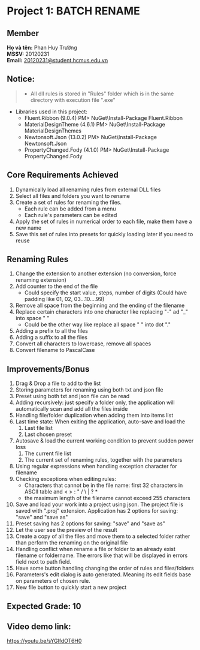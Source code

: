 # Project 1: BATCH RENAME
## Member
**Họ và tên:** Phan Huy Trường\
**MSSV:** 20120231\
**Email:** 20120231@student.hcmus.edu.vn
## Notice:
> * All dll rules is stored in "Rules" folder which is in the same directory with execution file ".exe"
* Libraries used in this project:
    * Fluent.Ribbon (9.0.4) 
PM> NuGet\Install-Package Fluent.Ribbon
    * MaterialDesignTheme (4.6.1)
PM> NuGet\Install-Package MaterialDesignThemes
    * Newtonsoft.Json (13.0.2)
PM> NuGet\Install-Package Newtonsoft.Json
    * PropertyChanged.Fody (4.1.0)
PM> NuGet\Install-Package PropertyChanged.Fody
## Core Requirements Achieved
1. Dynamically load all renaming rules from external DLL files
2. Select all files and folders you want to rename
3. Create a set of rules for renaming the files. 
    - Each rule can be added from a menu 
    - Each rule's parameters can be edited 
4. Apply the set of rules in numerical order to each file, make them have a new name
5. Save this set of rules into presets for quickly loading later if you need to reuse

## Renaming Rules
1. Change the extension to another extension (no conversion, force renaming extension)
2. Add counter to the end of the file
    - Could specify the start value, steps, number of digits (Could have padding like 01, 02, 03...10....99)
3. Remove all space from the beginning and the ending of the filename
4. Replace certain characters into one character like replacing "-" ad "_" into space " "
    - Could be the other way like replace all space " " into dot "."
5. Adding a prefix to all the files
6. Adding a suffix to all the files
7. Convert all characters to lowercase, remove all spaces
8. Convert filename to PascalCase

## Improvements/Bonus
1. Drag & Drop a file to add to the list
2. Storing parameters for renaming using both txt and json file
3. Preset using both txt and json file can be read
4. Adding recursively: just specify a folder only, the application will automatically scan and add all the files inside
5. Handling file/folder duplication when adding them into items list
6. Last time state: When exiting the application, auto-save and load the 
    1. Last file list
    2. Last chosen preset
7. Autosave & load the current working condition to prevent sudden power loss
    1. The current file list
    2. The current set of renaming rules, together with the parameters
8. Using regular expressions when handling exception character for filename
9. Checking exceptions when editing rules: 
    - Characters that cannot be in the file name: first 32 characters in ASCII table and < > : " / \ | ? *
    - the maximum length of the filename cannot exceed 255 characters
10. Save and load your work into a project using json. The project file is saved with ".proj" extension. Application has 2 options for saving: "save" and "save as"
11. Preset saving has 2 options for saving: "save" and "save as"
12. Let the user see the preview of the result
13. Create a copy of all the files and move them to a selected folder rather than perform the renaming on the original file
14. Handling conflict when rename a file or folder to an already exist filename or foldername. The errors like that will be displayed in errors field next to path field.
15. Have some button handling changing the order of rules and files/folders
16. Parameters's edit dialog is auto generated. Meaning its edit fields base on parameters of chosen rule.
17. New file button to quickly start a new project
## Expected Grade: 10
## Video demo link: 
https://youtu.be/sYGlfdOT6H0